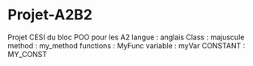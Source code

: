 # Projet-A2B2
Projet CESI du bloc POO pour les A2
langue : anglais
Class : majuscule
method : my_method
functions : MyFunc
variable : myVar
CONSTANT : MY_CONST
